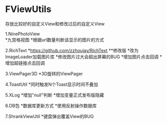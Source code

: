 # FViewUtils
存放比较好的自定义View和修改过后的自定义View

1.NinePhotoView  
*九宫格视图
*根据url数量判断该显示的图片的方式

2.RichText
*https://github.com/zzhoujay/RichText
**修改版
*改为ImageLoader加载图片库
*修改图片过大会超出屏幕的BUG
*增加图片点击回调
*增加超链接点击回调

3.ViewPager3D
*3D旋转的ViewPager

4.ToastUtil
*同时触发N个Toast显示时间不叠加

5.XLog
*增加"null"判断
*增加变量正式发布版隐藏

6.DB包
*数据库更新方式
*使用反射操作数据库

7.ShrankViewUtil
*键盘弹出覆盖View的BUG

